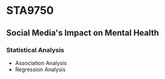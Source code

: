 # STA9750

## Social Media's Impact on Mental Health

### Statistical Analysis
- Association Analysis
- Regression Analysis
